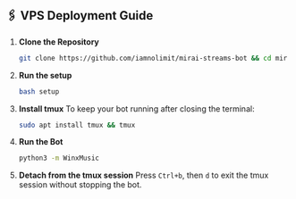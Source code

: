 ## 🖇️ VPS Deployment Guide

1. **Clone the Repository**

   ```bash
   git clone https://github.com/iamnolimit/mirai-streams-bot && cd mirai-streams-bot
   ```

2. **Run the setup**

   ```bash
   bash setup
   ```

3. **Install tmux**
   To keep your bot running after closing the terminal:

   ```bash
   sudo apt install tmux && tmux
   ```

4. **Run the Bot**

   ```bash
   python3 -m WinxMusic
   ```

5. **Detach from the tmux session**
   Press `Ctrl+b`, then `d` to exit the tmux session without stopping the bot.
